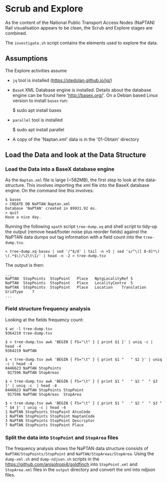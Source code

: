 # Scrub and Explore  

As the content of the National Public Transport Access Nodes (NaPTAN) Rail visualisation appears to be clean, the Scrub and Explore stages are combined.

The `investigate.sh` script contains the elements used to explore the data.

## Assumptions  

The Explore activities assume

  * `jq` tool is installed (https://stedolan.github.io/jq/)
  * `BaseX` XML Database engine is installed. Details about the database engine can be found here 'http://basex.org/'. On a Debian based Linux version to install `basex` run:  
    
    $ sudo apt install basex

  * `parallel` tool is installed

    $ sudo apt install parallel

  * A copy of the 'Naptan.xml' data is in the '01-Obtain' directory

## Load the Data and look at the Data Structure

### Load the Data into a BaseX database engine

As the `Naptan.xml` file is large (~582MB), the first step to look at the data-structure. This involves importing the xml file into the BaseX database engine. On the command line this involves:

    $ basex
    > CREATE DB NaPTAN Naptan.xml
    Database 'NaPTAN' created in 89931.92 ms.
    > quit
    Have a nice day.

Running the following `xpath` script `tree-dump.xq` and shell script to tidy-up the output (remove head/footer noise plus reorder fields) against the NaPTAN data dumps out tag information with a field count into the `tree-dump.tsv`.

    < tree-dump.xq basex | sed '/^$/d' | tail -n +5 | sed 's/^\([ 0-9]*\) \(.*$\)/\2\t\1/' | head -n -2 > tree-dump.tsv

The output is then:

    ...
    NaPTAN	StopPoints	StopPoint	Place	NptgLocalityRef	5
    NaPTAN	StopPoints	StopPoint	Place	LocalityCentre	5
    NaPTAN	StopPoints	StopPoint	Place	Location	Translation	GridType	7
    ...

### Field structure frequency analysis 

Looking at the fields frequency count:

    $ wc -l tree-dump.tsv
    9364219 tree-dump.tsv
    
    $ < tree-dump.tsv awk 'BEGIN { FS="\t" } { print $1 }' | uniq -c | head -4
    9364219 NaPTAN
    
    $ < tree-dump.tsv awk 'BEGIN { FS="\t" } { print $1 "	" $2 }' | uniq -c | head -4
    8446623 NaPTAN StopPoints
     917596 NaPTAN StopAreas    
    
    $ < tree-dump.tsv awk 'BEGIN { FS="\t" } { print $1 "	" $2 "	" $3 }' | uniq -c  | head -4
    8446623 NaPTAN StopPoints StopPoint
     917596 NaPTAN StopAreas  StopArea

    $ < tree-dump.tsv awk 'BEGIN { FS="\t" } { print $1 "	" $2 "	" $3 "	" $4 }' | uniq -c | head -4
    1 NaPTAN StopPoints StopPoint AtcoCode
    1 NaPTAN StopPoints StopPoint NaptanCode
    3 NaPTAN StopPoints StopPoint Descriptor
    7 NaPTAN StopPoints StopPoint Place

### Split the data into `StopPoint` and `StopArea` files

The frequency analysis shows the NaPTAN data structure consists of `NaPTAN/StopPoints/StopPoint` and `NaPTAN/StopAreas/StopArea`. Using the `dump-xml.sh` and `dump-ndjson.sh` scripts in the <https://github.com/anisotropi4/goldfinch> into `StopPoint.xml` and `StopArea.xml` files in the `output` directory and convert the xml into ndjson files.


